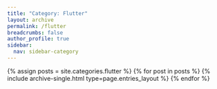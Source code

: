 ```yaml
---
title: "Category: Flutter"
layout: archive
permalink: /flutter
breadcrumbs: false
author_profile: true
sidebar:
  nav: sidebar-category
---
```


{% assign posts = site.categories.flutter %}
{% for post in posts %} {% include archive-single.html type=page.entries_layout %} {% endfor %}
